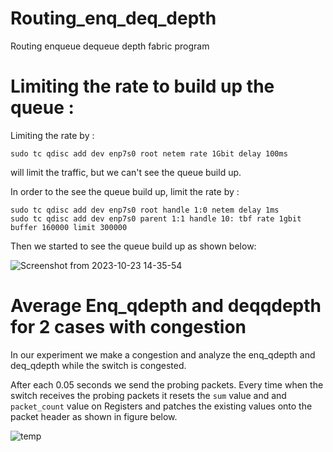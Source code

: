 # Routing_enq_deq_depth
Routing enqueue dequeue depth fabric program

# Limiting the rate to build up the queue : 

Limiting the rate by : 

```
sudo tc qdisc add dev enp7s0 root netem rate 1Gbit delay 100ms
```

will limit the traffic, but we can't see the queue build up. 

In order to the see the queue build up, limit the rate by  : 

```
sudo tc qdisc add dev enp7s0 root handle 1:0 netem delay 1ms
sudo tc qdisc add dev enp7s0 parent 1:1 handle 10: tbf rate 1gbit buffer 160000 limit 300000
```

Then we started to see the queue build up as shown below: 

![Screenshot from 2023-10-23 14-35-54](https://github.com/nagmat1/Routing_enq_deq_depth/assets/51871069/ec4be6cb-f206-429a-b687-743d4fd15e22)

# Average Enq_qdepth and deqqdepth for 2 cases with congestion 

In our experiment we make a congestion and analyze the enq_qdepth and deq_qdepth while the switch is congested. 

After each 0.05 seconds we send the probing packets. Every time when the switch receives the probing packets it resets the ```sum``` value and and ```packet_count``` value on Registers and patches the existing values onto the packet header as shown in figure below.   

![temp](https://github.com/nagmat1/Routing_enq_deq_depth/assets/51871069/c3ee42c4-296a-47d1-b0ba-3f544764020c)
